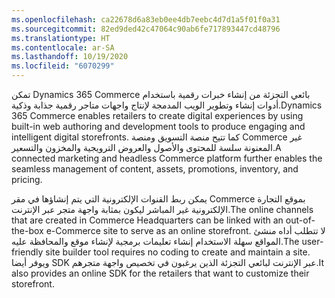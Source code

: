 ```yaml
---
ms.openlocfilehash: ca22678d6a83eb0ee4db7eebc4d7d1a5f01f0a31
ms.sourcegitcommit: 82ed9ded42c47064c90ab6fe717893447cd48796
ms.translationtype: HT
ms.contentlocale: ar-SA
ms.lasthandoff: 10/19/2020
ms.locfileid: "6070299"
---
```

<span data-ttu-id="f88e9-101">تمكن Dynamics 365 Commerce بائعي التجزئة من إنشاء خبرات رقمية باستخدام أدوات إنشاء وتطوير الويب المدمجة لإنتاج واجهات متاجر رقمية جذابة وذكية.</span><span class="sxs-lookup"><span data-stu-id="f88e9-101">Dynamics 365 Commerce enables retailers to create digital experiences by using built-in web authoring and development tools to produce engaging and intelligent digital storefronts.</span></span> <span data-ttu-id="f88e9-102">كما تتيح منصة التسويق ومنصة Commerce غير المعنونة سلسة للمحتوى والأصول والعروض الترويجية والمخزون والتسعير.</span><span class="sxs-lookup"><span data-stu-id="f88e9-102">A connected marketing and headless Commerce platform further enables the seamless management of content, assets, promotions, inventory, and pricing.</span></span> 

<span data-ttu-id="f88e9-103">يمكن ربط القنوات الإلكترونية التي يتم إنشاؤها في مقر Commerce بموقع التجارة الإلكترونية غير المباشر ليكون بمثابة واجهة متجر عبر الإنترنت.</span><span class="sxs-lookup"><span data-stu-id="f88e9-103">The online channels that are created in Commerce Headquarters can be linked with an out-of-the-box e-Commerce site to serve as an online storefront.</span></span> <span data-ttu-id="f88e9-104">لا تتطلب أداه منشئ المواقع سهلة الاستخدام إنشاء تعليمات برمجية لإنشاء موقع والمحافظة عليه.</span><span class="sxs-lookup"><span data-stu-id="f88e9-104">The user-friendly site builder tool requires no coding to create and maintain a site.</span></span> <span data-ttu-id="f88e9-105">ويوفر أيضا SDK عبر الإنترنت لبائعي التجزئة الذين يرغبون في تخصيص واجهة متجرهم.</span><span class="sxs-lookup"><span data-stu-id="f88e9-105">It also provides an online SDK for the retailers that want to customize their storefront.</span></span> 


